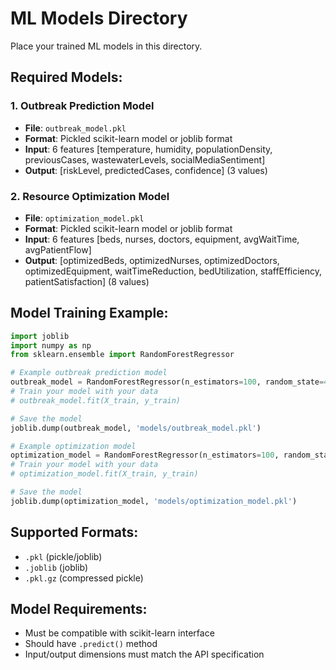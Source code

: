 # ML Models Directory

Place your trained ML models in this directory.

## Required Models:

### 1. Outbreak Prediction Model
- **File**: `outbreak_model.pkl`
- **Format**: Pickled scikit-learn model or joblib format
- **Input**: 6 features [temperature, humidity, populationDensity, previousCases, wastewaterLevels, socialMediaSentiment]
- **Output**: [riskLevel, predictedCases, confidence] (3 values)

### 2. Resource Optimization Model
- **File**: `optimization_model.pkl`
- **Format**: Pickled scikit-learn model or joblib format
- **Input**: 6 features [beds, nurses, doctors, equipment, avgWaitTime, avgPatientFlow]
- **Output**: [optimizedBeds, optimizedNurses, optimizedDoctors, optimizedEquipment, waitTimeReduction, bedUtilization, staffEfficiency, patientSatisfaction] (8 values)

## Model Training Example:

```python
import joblib
import numpy as np
from sklearn.ensemble import RandomForestRegressor

# Example outbreak prediction model
outbreak_model = RandomForestRegressor(n_estimators=100, random_state=42)
# Train your model with your data
# outbreak_model.fit(X_train, y_train)

# Save the model
joblib.dump(outbreak_model, 'models/outbreak_model.pkl')

# Example optimization model
optimization_model = RandomForestRegressor(n_estimators=100, random_state=42)
# Train your model with your data
# optimization_model.fit(X_train, y_train)

# Save the model
joblib.dump(optimization_model, 'models/optimization_model.pkl')
```

## Supported Formats:
- `.pkl` (pickle/joblib)
- `.joblib` (joblib)
- `.pkl.gz` (compressed pickle)

## Model Requirements:
- Must be compatible with scikit-learn interface
- Should have `.predict()` method
- Input/output dimensions must match the API specification

